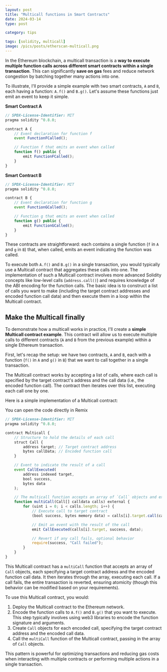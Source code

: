 ```yaml
---
layout: post
title: "Multicall functions in Smart Contracts"
date: 2024-03-14 
type: post

category: tips

tags: [solidity, multicall]
image: /pics/posts/etherscan-multicall.png
---
```

In the Ethereum blockchain, a multicall transaction is a **way to execute multiple function calls across different smart contracts within a single transaction**. This can significantly **save on gas** fees and reduce network congestion by batching together many actions into one. 


To illustrate, I'll provide a simple example with two smart contracts, `A` and `B`, each having a function: `A.f()` and `B.g()`. Let's assume these functions just emit an event to keep it simple. 

**Smart Contract A**

```js
// SPDX-License-Identifier: MIT
pragma solidity ^0.8.0;

contract A {
    // Event declaration for function f
    event FunctionFCalled();

    // Function f that emits an event when called
    function f() public {
        emit FunctionFCalled();
    }
}
```

**Smart Contract B**

```js
// SPDX-License-Identifier: MIT
pragma solidity ^0.8.0;

contract B {
    // Event declaration for function g
    event FunctionGCalled();

    // Function g that emits an event when called
    function g() public {
        emit FunctionGCalled();
    }
}
```

These contracts are straightforward: each contains a single function (`f` in `A` and `g` in `B`) that, when called, emits an event indicating the function was called. 

To execute both `A.f()` and `B.g()` in a single transaction, you would typically use a Multicall contract that aggregates these calls into one. The implementation of such a Multicall contract involves more advanced Solidity concepts like low-level calls (`address.call()`) and requires knowledge of the ABI encoding for the function calls. The basic idea is to construct a list of calls you want to make (including the target contract addresses and encoded function call data) and then execute them in a loop within the Multicall contract.

## Make the Multicall finally

To demonstrate how a multicall works in practice, I'll create a **simple Multicall contract example**. This contract will allow us to execute multiple calls to different contracts (`A` and `B` from the previous example) within a single Ethereum transaction. 

First, let's recap the setup: we have two contracts, `A` and `B`, each with a function (`f()` in `A` and `g()` in `B`) that we want to call together in a single transaction.

The Multicall contract works by accepting a list of calls, where each call is specified by the target contract's address and the call data (i.e., the encoded function call). The contract then iterates over this list, executing each call one by one. 

Here is a simple implementation of a Multicall contract:



You can open the code directly in Remix<a href="https://remix.ethereum.org/smartcontract-tips/smartcontract-tips-website/blob/main/snippets/multicall.sol" target="_blank"> 
<i class="fa fa-external-link" aria-hidden="true"></i></a>


```js
// SPDX-License-Identifier: MIT
pragma solidity ^0.8.0;

contract Multicall {
    // Structure to hold the details of each call
    struct Call {
        address target; // Target contract address
        bytes callData; // Encoded function call
    }

    // Event to indicate the result of a call
    event CallExecuted(
        address indexed target,
        bool success,
        bytes data
    );

    // The multicall function accepts an array of `Call` objects and executes them.
    function multiCall(Call[] calldata calls) external {
        for (uint i = 0; i < calls.length; i++) {
            // Execute call to target contract
            (bool success, bytes memory data) = calls[i].target.call(calls[i].callData);

            // Emit an event with the result of the call
            emit CallExecuted(calls[i].target, success, data);

            // Revert if any call fails, optional behavior
            require(success, "Call failed");
        }
    }
}
```

This Multicall contract has a `multiCall` function that accepts an array of `Call` objects, each specifying a target contract address and the encoded function call data. It then iterates through the array, executing each call. If a call fails, the entire transaction is reverted, ensuring atomicity (though this behavior can be modified based on your requirements).

To use this Multicall contract, you would:
1. Deploy the Multicall contract to the Ethereum network.
2. Encode the function calls to `A.f()` and `B.g()` that you want to execute. This step typically involves using web3 libraries to encode the function signature and arguments.
3. Create `Call` objects for each encoded call, specifying the target contract address and the encoded call data.
4. Call the `multiCall` function of the Multicall contract, passing in the array of `Call` objects.

This pattern is powerful for optimizing transactions and reducing gas costs when interacting with multiple contracts or performing multiple actions in a single transaction.

